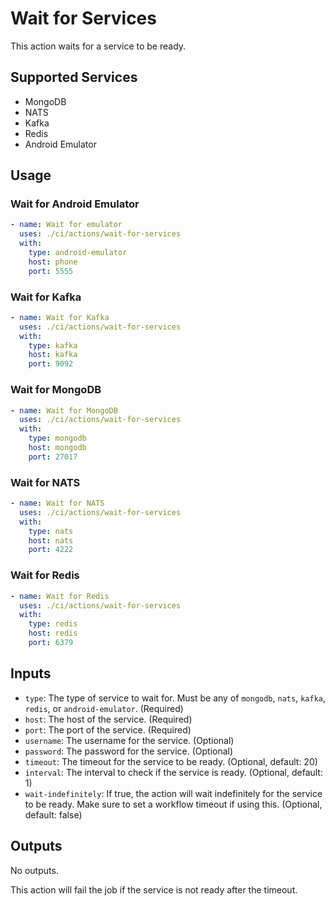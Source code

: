 # Wait for Services

This action waits for a service to be ready.

## Supported Services

- MongoDB
- NATS
- Kafka
- Redis
- Android Emulator

## Usage

### Wait for Android Emulator

```yaml
- name: Wait for emulator
  uses: ./ci/actions/wait-for-services
  with:
    type: android-emulator
    host: phone
    port: 5555
```

### Wait for Kafka

```yaml
- name: Wait for Kafka
  uses: ./ci/actions/wait-for-services
  with:
    type: kafka
    host: kafka
    port: 9092
```

### Wait for MongoDB

```yaml
- name: Wait for MongoDB
  uses: ./ci/actions/wait-for-services
  with:
    type: mongodb
    host: mongodb
    port: 27017
```

### Wait for NATS

```yaml
- name: Wait for NATS
  uses: ./ci/actions/wait-for-services
  with:
    type: nats
    host: nats
    port: 4222
```

### Wait for Redis

```yaml
- name: Wait for Redis
  uses: ./ci/actions/wait-for-services
  with:
    type: redis
    host: redis
    port: 6379
```

## Inputs

- `type`: The type of service to wait for. Must be any of `mongodb`, `nats`, `kafka`, `redis`, or `android-emulator`. (Required)
- `host`: The host of the service. (Required)
- `port`: The port of the service. (Required)
- `username`: The username for the service. (Optional)
- `password`: The password for the service. (Optional)
- `timeout`: The timeout for the service to be ready. (Optional, default: 20)
- `interval`: The interval to check if the service is ready. (Optional, default: 1)
- `wait-indefinitely`: If true, the action will wait indefinitely for the service to be ready. Make sure to set a workflow timeout if using this. (Optional, default: false)

## Outputs

No outputs.

This action will fail the job if the service is not ready after the timeout.
